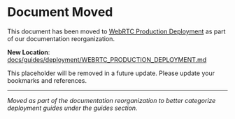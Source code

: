 # Document Moved

This document has been moved to [WebRTC Production Deployment](../guides/deployment/WEBRTC_PRODUCTION_DEPLOYMENT.md) as part of our documentation reorganization.

**New Location**: [docs/guides/deployment/WEBRTC_PRODUCTION_DEPLOYMENT.md](../guides/deployment/WEBRTC_PRODUCTION_DEPLOYMENT.md)

This placeholder will be removed in a future update. Please update your bookmarks and references.

---

*Moved as part of the documentation reorganization to better categorize deployment guides under the guides section.*